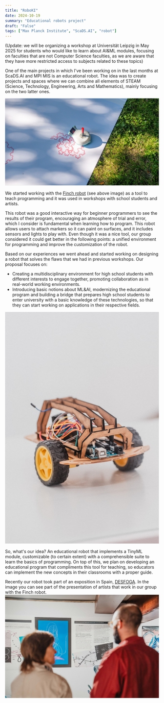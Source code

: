 ```yaml
---
title: "RoboKI"
date: 2024-10-19
summary: "Educational robots project"
draft: "False"
tags: ["Max Planck Institute", "ScaDS.AI", "robot"]
---
```


(Update: we will be organizing a workshop at Universität Leipzig in May 2025 for students who would like to learn about AI&ML modules, focusing on faculties that are not Computer Science faculties, as we are aware that they have more restricted access to subjects related to these topics)

One of the main projects in which I've been working on in the last months at ScaDS.AI and MPI MIS is an educational robot. The idea was to create projects and spaces where we can combine all elements of STEAM (Science, Technology, Engineering, Arts and Mathematics), mainly focusing on the two latter ones.

<img class="thumbnail" src="images/robot_grass.jpeg">

We started working with the <a href="https://www.birdbraintechnologies.com/products/finch-robot-2-0/">Finch robot</a> (see above image) as a tool to teach programming and it was used in workshops with school students and artists.

This robot was a good interactive way for beginner programmers to see the results of their program, encouraging an atmosphere of trial and error, which I consider is fundamental when learning how to program. This robot allows users to attach markers so it can paint on surfaces, and it includes sensors and lights to play with. Even though it was a nice tool, our group considered it could get better in the following points: a unified environment for programming and improve the customization of the robot. 
<!--If you're interested in reading in more detail about our experience, you can look at these papers we wrote about it -->

Based on our experiences we went ahead and started working on designing a robot that solves the flaws that we had in previous workshops. Our proposal focuses on:
- Creating a multidisciplinary environment for high school students with different interests to engage together, promoting collaboration as in real-world working environments.
- Introducing basic notions about ML&AI, modernizing the educational program and building a bridge that prepares high school students to enter university with a basic knowledge of these technologies, so that they can start working on applications in their respective fields.

<img class="thumbnail" src="images/prototype.jpeg">

So, what's our idea? An educational robot that implements a TinyML module, customizable (to certain extent) with a comprehensible suite to learn the basics of programming. On top of this, we plan on developing an educational program that compliments this tool for teaching, so educators can implement the new concepts in their classrooms with a proper guide. 

Recently our robot took part of an exposition in Spain, <a href="https://desfoga.eu/">DESFOGA</a>. In the image you can see part of the presentation of artists that work in our group with the Finch robot.
<img class="thumbnail" src="images/desfoga.jpeg">